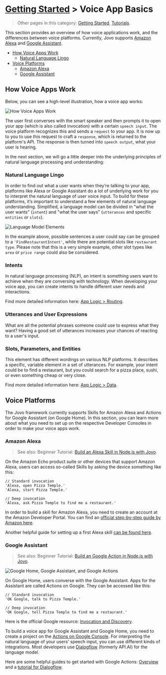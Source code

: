 # [Getting Started](../) > Voice App Basics

> Other pages in this category: [Getting Started](./), [Tutorials](./tutorials.md).

This section provides an overview of how voice applications work, and the differences between voice platforms. Currently, Jovo supports [Amazon Alexa](#amazon-alexa) and [Google Assistant](#google-assistant).

* [How Voice Apps Work](#how-voice-apps-work)
  * [Natural Language Lingo](#natural-language-lingo)
* [Voice Platforms](#voice-platforms)
  * [Amazon Alexa](#amazon-alexa)
  * [Google Assistant](#google-assistant)


## How Voice Apps Work

Below, you can see a high-level illustration, how a voice app works:

![How Voice Apps Work](https://www.jovo.tech/img/docs/voice-app-process.jpg)

The user first converses with the smart speaker and then prompts it to open your app (which is also called invocation) with a certain `speech input`. The voice platform recognizes this and sends a `request` to your app. It is now up to you to use this request to craft a `response`, which is returned to the platform's API. The response is then turned into `speech output`, what your user is hearing.

In the next section, we will go a little deeper into the underlying principles of natural language processing and understanding:


### Natural Language Lingo

In order to find out what a user wants when they’re talking to your app, platforms like Alexa or Google Assistant do a lot of underlying work for you to interpret the natural language of user voice input. To build for these platforms, it’s important to understand a few elements of natural language understanding. Simplified, a language model can be divided in "what the user wants" (`intent`) and "what the user says" (`utterances` and specific `entities` or `slots`).

![Language Model Elements](https://www.jovo.tech/img/docs/voice-intents-utterances-entities.jpg)

In the example above, possible sentences a user could say can be grouped to a `'FindRestaurantIntent'`, while there are potential slots like `restaurant type`. Please note that this is a very simple example, other slot types like `area` or `price range` could also be considered.

### Intents

In natural language processing (NLP), an intent is something users want to achieve when they are conversing with technology. When developing your voice app, you can create intents to handle different user needs and interactions.

Find more detailed information here: [App Logic > Routing](https://github.com/jovotech/jovo-framework-nodejs/tree/master/docs/03_app-logic/01_routing).

### Utterances and User Expressions

What are all the potential phrases someone could use to express what they want? Having a good set of utterances increases your chances of reacting to a user's input.

### Slots, Parameters, and Entities

This element has different wordings on various NLP platforms. It describes a specific, variable element in a set of utterances. For example, your intent could be to find a restaurant, but you could search for a pizza place, sushi, or even something cheap or very close.

Find more detailed information here: [App Logic > Data](https://github.com/jovotech/jovo-framework-nodejs/tree/master/docs/03_app-logic/02_data).


## Voice Platforms

The Jovo framework currently supports Skills for Amazon Alexa and Actions for Google Assistant (on Google Home). In this section, you can learn more about what you need to set up on the respective Developer Consoles in order to make your voice apps work.

### Amazon Alexa

> See also: Beginner Tutorial: [Build an Alexa Skill in Node.js with Jovo](https://www.jovo.tech/blog/alexa-skill-tutorial-nodejs/).

On the Amazon Echo product suite or other devices that support Amazon Alexa, users can access so-called Skills by asking the device something like this:

```
// Standard invocation
'Alexa, open Pizza Temple.'
'Alexa, start Pizza Temple.'

// Deep invocation
'Alexa, ask Pizza Temple to find me a restaurant.'
```

In order to build a skill for Amazon Alexa, you need to create an account at the Amazon Developer Portal. You can find an [official step-by-step guide by Amazon here](https://developer.amazon.com/public/solutions/alexa/alexa-skills-kit/docs/registering-and-managing-alexa-skills-in-the-developer-portal).

Another helpful guide for setting up a first Alexa skill [can be found here](https://github.com/alexa/skill-sample-nodejs-fact/blob/master/README.md).

### Google Assistant

> See also: Beginner Tutorial: [Build an Google Action in Node.js with Jovo](https://www.jovo.tech/blog/google-action-tutorial-nodejs/).

![Google Home, Google Assistant, and Google Actions](https://www.jovo.tech/img/docs/voice-app-basics/google-home-google-assistant.png)

On Google Home, users converse with the Google Assistant. Apps for the Assistant are called Actions on Google. They can be accessed like this:

```
// Standard invocation
'OK Google, talk to Pizza Temple.'

// Deep invocation
'OK Google, tell Pizza Temple to find me a restaurant.'
```

Here is the official Google resource: [Invocation and Discovery](https://developers.google.com/actions/discovery/).

To build a voice app for Google Assistant and Google Home, you need to create a project on the [Actions on Google Console](https://console.actions.google.com/). For interpreting the natural language of your users' speech input, you can use different kinds of integrations. Most developers use [Dialogflow](https://dialogflow.com/) (formerly API.AI) for the language model.

Here are some helpful guides to get started with Google Actions: [Overview](https://developers.google.com/actions/) and a [tutorial for Dialogflow](https://developers.google.com/actions/dialogflow/).
